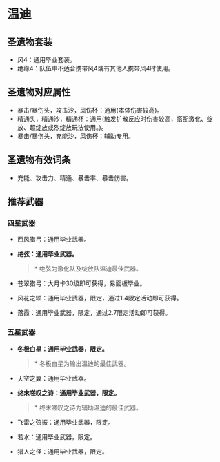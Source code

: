 # 温迪

## 圣遗物套装

- 风4：通用毕业套装。
- 绝缘4：队伍中不适合携带风4或有其他人携带风4时使用。

## 圣遗物对应属性

- 暴击/暴伤头，攻击沙，风伤杯：通用(本体伤害较高)。
- 精通头，精通沙，精通杯：通用(触发扩散反应时伤害较高，搭配激化、绽放、超绽放或烈绽放玩法使用。)。
- 暴击/暴伤头，充能沙，风伤杯：辅助专用。

## 圣遗物有效词条

- 充能、攻击力、精通、暴击率、暴击伤害。

## 推荐武器

### 四星武器

- 西风猎弓：通用毕业武器。
- **绝弦：通用毕业武器。**

  > \* 绝弦为激化队及绽放队温迪最佳武器。  

- 苍翠猎弓：大月卡30级即可获得，易面板毕业。
- 风花之颂：通用毕业武器，限定，通过1.4限定活动即可获得。
- 落霞：通用毕业武器，限定，通过2.7限定活动即可获得。

### 五星武器

- **冬极白星：通用毕业武器，限定。**

  > \* 冬极白星为输出温迪的最佳武器。  

- 天空之翼：通用毕业武器。
- **终末嗟叹之诗：通用毕业武器，限定。**

  > \* 终末嗟叹之诗为辅助温迪的最佳武器。  

- 飞雷之弦振：通用毕业武器，限定。
- 若水：通用毕业武器，限定。
- 猎人之径：通用毕业武器，限定。

